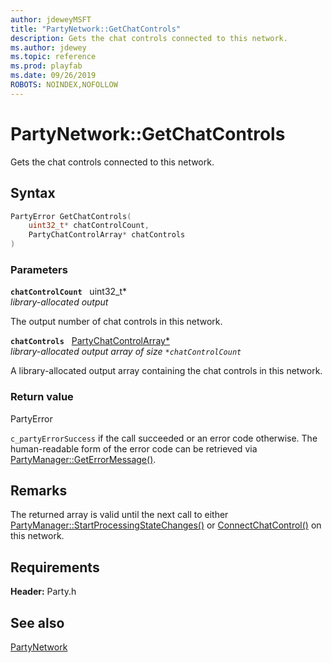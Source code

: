 ```yaml
---
author: jdeweyMSFT
title: "PartyNetwork::GetChatControls"
description: Gets the chat controls connected to this network.
ms.author: jdewey
ms.topic: reference
ms.prod: playfab
ms.date: 09/26/2019
ROBOTS: NOINDEX,NOFOLLOW
---
```


# PartyNetwork::GetChatControls  

Gets the chat controls connected to this network.  

## Syntax  
  
```cpp
PartyError GetChatControls(  
    uint32_t* chatControlCount,  
    PartyChatControlArray* chatControls  
)  
```  
  
### Parameters  
  
**`chatControlCount`** &nbsp; uint32_t*  
*library-allocated output*  
  
The output number of chat controls in this network.  
  
**`chatControls`** &nbsp; [PartyChatControlArray*](../../../typedefs.md)  
*library-allocated output array of size `*chatControlCount`*  
  
A library-allocated output array containing the chat controls in this network.  
  
  
### Return value  
PartyError
  
```c_partyErrorSuccess``` if the call succeeded or an error code otherwise. The human-readable form of the error code can be retrieved via [PartyManager::GetErrorMessage()](../../PartyManager/methods/partymanager_geterrormessage.md).
  
## Remarks  
  
The returned array is valid until the next call to either [PartyManager::StartProcessingStateChanges()](../../PartyManager/methods/partymanager_startprocessingstatechanges.md) or [ConnectChatControl()](partynetwork_connectchatcontrol.md) on this network.
  
## Requirements  
  
**Header:** Party.h
  
## See also  
[PartyNetwork](../partynetwork.md)  

  
  
